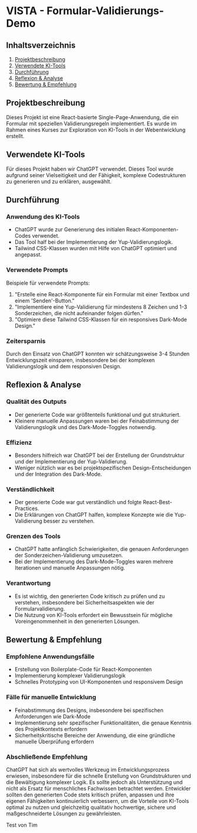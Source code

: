 # VISTA - Formular-Validierungs-Demo

## Inhaltsverzeichnis
1. [Projektbeschreibung](#projektbeschreibung)
2. [Verwendete KI-Tools](#verwendete-ki-tools)
3. [Durchführung](#durchführung)
4. [Reflexion & Analyse](#reflexion--analyse)
5. [Bewertung & Empfehlung](#bewertung--empfehlung)

## Projektbeschreibung
Dieses Projekt ist eine React-basierte Single-Page-Anwendung, die ein Formular mit speziellen Validierungsregeln implementiert. Es wurde im Rahmen eines Kurses zur Exploration von KI-Tools in der Webentwicklung erstellt.

## Verwendete KI-Tools
Für dieses Projekt haben wir ChatGPT verwendet. Dieses Tool wurde aufgrund seiner Vielseitigkeit und der Fähigkeit, komplexe Codestrukturen zu generieren und zu erklären, ausgewählt.

## Durchführung
### Anwendung des KI-Tools
- ChatGPT wurde zur Generierung des initialen React-Komponenten-Codes verwendet.
- Das Tool half bei der Implementierung der Yup-Validierungslogik.
- Tailwind CSS-Klassen wurden mit Hilfe von ChatGPT optimiert und angepasst.

### Verwendete Prompts
Beispiele für verwendete Prompts:
1. "Erstelle eine React-Komponente für ein Formular mit einer Textbox und einem 'Senden'-Button."
2. "Implementiere eine Yup-Validierung für mindestens 8 Zeichen und 1-3 Sonderzeichen, die nicht aufeinander folgen dürfen."
3. "Optimiere diese Tailwind CSS-Klassen für ein responsives Dark-Mode Design."

### Zeitersparnis
Durch den Einsatz von ChatGPT konnten wir schätzungsweise 3-4 Stunden Entwicklungszeit einsparen, insbesondere bei der komplexen Validierungslogik und dem responsiven Design.

## Reflexion & Analyse
### Qualität des Outputs
- Der generierte Code war größtenteils funktional und gut strukturiert.
- Kleinere manuelle Anpassungen waren bei der Feinabstimmung der Validierungslogik und des Dark-Mode-Toggles notwendig.

### Effizienz
- Besonders hilfreich war ChatGPT bei der Erstellung der Grundstruktur und der Implementierung der Yup-Validierung.
- Weniger nützlich war es bei projektspezifischen Design-Entscheidungen und der Integration des Dark-Mode.

### Verständlichkeit
- Der generierte Code war gut verständlich und folgte React-Best-Practices.
- Die Erklärungen von ChatGPT halfen, komplexe Konzepte wie die Yup-Validierung besser zu verstehen.

### Grenzen des Tools
- ChatGPT hatte anfänglich Schwierigkeiten, die genauen Anforderungen der Sonderzeichen-Validierung umzusetzen.
- Bei der Implementierung des Dark-Mode-Toggles waren mehrere Iterationen und manuelle Anpassungen nötig.

### Verantwortung
- Es ist wichtig, den generierten Code kritisch zu prüfen und zu verstehen, insbesondere bei Sicherheitsaspekten wie der Formularvalidierung.
- Die Nutzung von KI-Tools erfordert ein Bewusstsein für mögliche Voreingenommenheit in den generierten Lösungen.

## Bewertung & Empfehlung
### Empfohlene Anwendungsfälle
- Erstellung von Boilerplate-Code für React-Komponenten
- Implementierung komplexer Validierungslogik
- Schnelles Prototyping von UI-Komponenten und responsivem Design

### Fälle für manuelle Entwicklung
- Feinabstimmung des Designs, insbesondere bei spezifischen Anforderungen wie Dark-Mode
- Implementierung sehr spezifischer Funktionalitäten, die genaue Kenntnis des Projektkontexts erfordern
- Sicherheitskritische Bereiche der Anwendung, die eine gründliche manuelle Überprüfung erfordern

### Abschließende Empfehlung
ChatGPT hat sich als wertvolles Werkzeug im Entwicklungsprozess erwiesen, insbesondere für die schnelle Erstellung von Grundstrukturen und die Bewältigung komplexer Logik. Es sollte jedoch als Unterstützung und nicht als Ersatz für menschliches Fachwissen betrachtet werden. Entwickler sollten den generierten Code stets kritisch prüfen, anpassen und ihre eigenen Fähigkeiten kontinuierlich verbessern, um die Vorteile von KI-Tools optimal zu nutzen und gleichzeitig qualitativ hochwertige, sichere und maßgeschneiderte Lösungen zu gewährleisten.

Test von Tim
